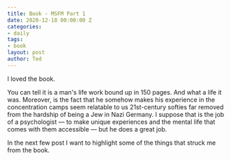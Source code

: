 ```yaml
---
title: Book - MSFM Part 1
date: 2020-12-18 00:00:00 Z
categories:
- daily
tags:
- book
layout: post
author: Ted
---
```


I loved the book.

You can tell it is a man's life work bound up in 150 pages. And what a life it was. Moreover, is the fact that he somehow makes his experience in the concentration camps seem relatable to us 21st-century softies far removed from the hardship of being a Jew in Nazi Germany. I suppose that is the job of a psychologist — to make unique experiences and the mental life that comes with them accessible — but he does a great job. 

In the next few post I want to highlight some of the things that struck me from the book.
